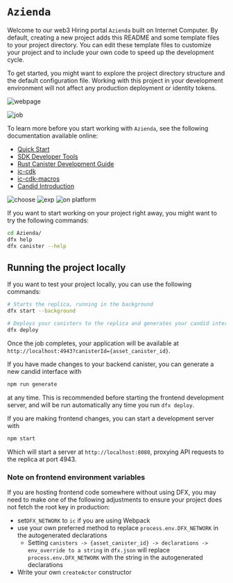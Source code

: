# `Azienda`

Welcome to our web3 Hiring portal `Azienda` built on Internet Computer. By default, creating a new project adds this README and some template files to your project directory. You can edit these template files to customize your project and to include your own code to speed up the development cycle.

To get started, you might want to explore the project directory structure and the default configuration file. Working with this project in your development environment will not affect any production deployment or identity tokens.

![webpage](https://github.com/pawan-cpu/Azienda/assets/83719360/4cfc883b-e206-416a-90ab-00f5d87229a1)

![job ](https://github.com/pawan-cpu/Azienda/assets/83719360/59b2152d-4828-4498-a878-c1f4f8aaef0f)

To learn more before you start working with `Azienda`, see the following documentation available online:

- [Quick Start](https://internetcomputer.org/docs/current/developer-docs/setup/deploy-locally)
- [SDK Developer Tools](https://internetcomputer.org/docs/current/developer-docs/setup/install)
- [Rust Canister Development Guide](https://internetcomputer.org/docs/current/developer-docs/backend/rust/)
- [ic-cdk](https://docs.rs/ic-cdk)
- [ic-cdk-macros](https://docs.rs/ic-cdk-macros)
- [Candid Introduction](https://internetcomputer.org/docs/current/developer-docs/backend/candid/)



![choose](https://github.com/pawan-cpu/Azienda/assets/83719360/a7bafe36-e5e8-4cb1-849f-6ab4e0ba1faf)
![exp](https://github.com/pawan-cpu/Azienda/assets/83719360/e2d904ca-5a16-467d-9f13-eb68de0bbdab)
![on platform](https://github.com/pawan-cpu/Azienda/assets/83719360/a359e584-c3c3-4cae-b74b-eb2ab94b28e1)

If you want to start working on your project right away, you might want to try the following commands:

```bash
cd Azienda/
dfx help
dfx canister --help
```

## Running the project locally

If you want to test your project locally, you can use the following commands:

```bash
# Starts the replica, running in the background
dfx start --background

# Deploys your canisters to the replica and generates your candid interface
dfx deploy
```

Once the job completes, your application will be available at `http://localhost:4943?canisterId={asset_canister_id}`.

If you have made changes to your backend canister, you can generate a new candid interface with

```bash
npm run generate
```

at any time. This is recommended before starting the frontend development server, and will be run automatically any time you run `dfx deploy`.

If you are making frontend changes, you can start a development server with

```bash
npm start
```

Which will start a server at `http://localhost:8080`, proxying API requests to the replica at port 4943.

### Note on frontend environment variables

If you are hosting frontend code somewhere without using DFX, you may need to make one of the following adjustments to ensure your project does not fetch the root key in production:

- set`DFX_NETWORK` to `ic` if you are using Webpack
- use your own preferred method to replace `process.env.DFX_NETWORK` in the autogenerated declarations
  - Setting `canisters -> {asset_canister_id} -> declarations -> env_override to a string` in `dfx.json` will replace `process.env.DFX_NETWORK` with the string in the autogenerated declarations
- Write your own `createActor` constructor
